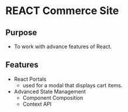 # REACT Commerce Site

## Purpose

- To work with advance features of React.

## Features

- React Portals
  - used for a modal that displays cart items.
- Advanced State Management
  - Component Composition
  - Context API
